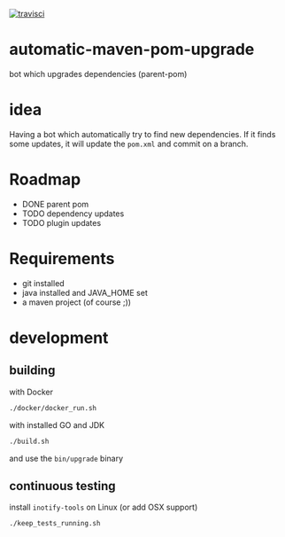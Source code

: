 [![travisci](https://travis-ci.org/lkwg82/automatic-maven-pom-upgrade.svg)](https://travis-ci.org/lkwg82/automatic-maven-pom-upgrade)

automatic-maven-pom-upgrade
===========================

bot which upgrades dependencies (parent-pom)


# idea

Having a bot which automatically try to find new dependencies. If it finds some updates, it will update the `pom.xml` and commit on a branch.

# Roadmap
- DONE parent pom
- TODO dependency updates
- TODO plugin updates

# Requirements
- git installed
- java installed and JAVA_HOME set
- a maven project (of course ;))

# development

## building

with Docker

```bash
./docker/docker_run.sh
```

with installed GO and JDK

```bash
./build.sh
```

and use the `bin/upgrade` binary

## continuous testing

install  `inotify-tools` on Linux (or add OSX support)

```bash
./keep_tests_running.sh
```
